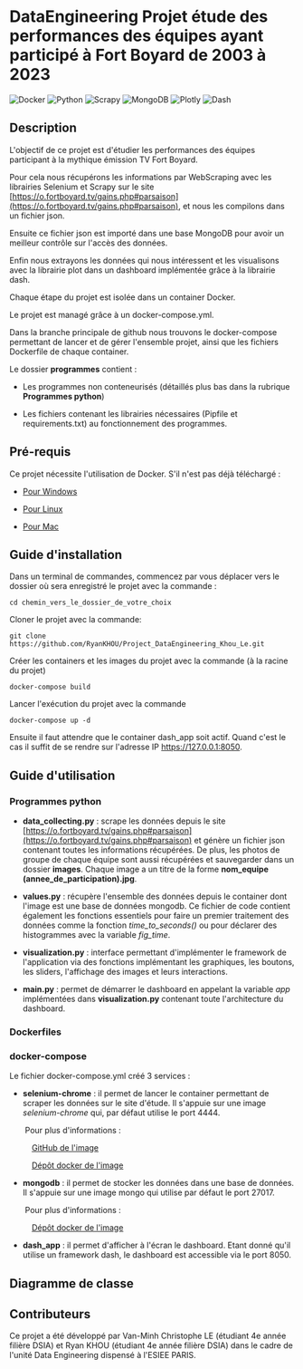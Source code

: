 # DataEngineering Projet étude des performances des équipes ayant participé à Fort Boyard de 2003 à 2023
![Docker](https://img.shields.io/badge/docker-%230db7ed.svg?style=for-the-badge&logo=docker&logoColor=white)
![Python](https://img.shields.io/badge/python-3670A0?style=for-the-badge&logo=python&logoColor=ffdd54)
![Scrapy](https://img.shields.io/badge/Scrapy-%2314D08C.svg?style=for-the-badge&logo=scrapy&logoColor=white)
![MongoDB](https://img.shields.io/badge/MongoDB-4EA94B?style=for-the-badge&logo=mongodb&logoColor=white)
![Plotly](https://img.shields.io/badge/Plotly-239120?style=for-the-badge&logo=plotly&logoColor=white)
![Dash](https://img.shields.io/badge/dash-008DE4?style=for-the-badge&logo=dash&logoColor=white)

## Description
L'objectif de ce projet est d'étudier les performances des équipes participant à la mythique émission TV Fort Boyard. 

Pour cela nous récupérons les informations par WebScraping avec les librairies Selenium et Scrapy sur le site [https://o.fortboyard.tv/gains.php#parsaison](https://o.fortboyard.tv/gains.php#parsaison), et nous les compilons dans un fichier json.  

Ensuite ce fichier json est importé dans une base MongoDB pour avoir un meilleur contrôle sur l'accès des données.

Enfin nous extrayons les données qui nous intéressent et les visualisons avec la librairie plot dans un dashboard implémentée grâce à la librairie dash.

Chaque étape du projet est isolée dans un container Docker.

Le projet est managé grâce à un docker-compose.yml.

Dans la branche principale de github nous trouvons le docker-compose permettant de lancer et de gérer l'ensemble projet, ainsi que les fichiers Dockerfile de chaque container.

Le dossier __programmes__ contient :

* Les programmes non conteneurisés (détaillés plus bas dans la rubrique **Programmes python**)

* Les fichiers contenant les librairies nécessaires (Pipfile et requirements.txt) au fonctionnement des programmes.

## Pré-requis
Ce projet nécessite l'utilisation de Docker. S'il n'est pas déjà téléchargé :

* [Pour Windows](https://docs.docker.com/desktop/install/windows-install/)

* [Pour Linux](https://docs.docker.com/desktop/install/linux-install/)

* [Pour Mac](https://docs.docker.com/desktop/install/mac-install/)


## Guide d'installation
Dans un terminal de commandes, commencez par vous déplacer vers le dossier où sera enregistré le projet avec la commande :

``
cd chemin_vers_le_dossier_de_votre_choix
``

Cloner le projet avec la commande:

``
git clone https://github.com/RyanKHOU/Project_DataEngineering_Khou_Le.git
``

Créer les containers et les images du projet avec la commande (à la racine du projet)

``
docker-compose build 
``

Lancer  l'exécution du projet avec la commande 

``
docker-compose up -d
``

Ensuite il faut attendre que le container dash_app soit actif. Quand c'est le cas il suffit de se rendre sur l'adresse IP https://127.0.0.1:8050.

## Guide d'utilisation

### Programmes python

* __data_collecting.py__ : scrape les données depuis le site [https://o.fortboyard.tv/gains.php#parsaison](https://o.fortboyard.tv/gains.php#parsaison) et génère un fichier json contenant toutes les informations récupérées. De plus, les photos de groupe de chaque équipe sont aussi récupérées et sauvegarder dans un dossier __images__. Chaque image a un titre de la forme **nom_equipe (annee_de_participation).jpg**.

* __values.py__ : récupère l'ensemble des données depuis le container dont l'image est une base de données mongodb. Ce fichier de code contient également les fonctions essentiels pour faire un premier traitement des données comme la fonction *time_to_seconds()* ou pour déclarer des histogrammes avec la variable *fig_time*.

* __visualization.py__ : interface permettant d'implémenter le framework de l'application via des fonctions implémentant les graphiques, les boutons, les sliders, l'affichage des images et leurs interactions.

* __main.py__ : permet de démarrer le dashboard en appelant la variable *app* implémentées dans **visualization.py** contenant toute l'architecture du dashboard.

### Dockerfiles

### docker-compose

Le fichier docker-compose.yml créé 3 services : 

- **selenium-chrome** : il permet de lancer le container permettant de scraper les données sur le site d'étude. Il s'appuie sur une image *selenium-chrome* qui, par défaut utilise le port 4444.

&nbsp;&nbsp;&nbsp;&nbsp;&nbsp;&nbsp;&nbsp;Pour plus d'informations :

&nbsp;&nbsp;&nbsp;&nbsp;&nbsp;&nbsp;&nbsp;&nbsp;&nbsp;&nbsp;[GitHub de l'image](https://github.com/SeleniumHQ/docker-selenium)

&nbsp;&nbsp;&nbsp;&nbsp;&nbsp;&nbsp;&nbsp;&nbsp;&nbsp;&nbsp;[Dépôt docker de l'image](https://hub.docker.com/r/selenium/standalone-chrome)


- **mongodb** : il permet de stocker les données dans une base de données. Il s'appuie sur une image mongo qui utilise par défaut le port 27017.

&nbsp;&nbsp;&nbsp;&nbsp;&nbsp;&nbsp;&nbsp;Pour plus d'informations :

&nbsp;&nbsp;&nbsp;&nbsp;&nbsp;&nbsp;&nbsp;&nbsp;&nbsp;&nbsp;[Dépôt docker de l'image](https://hub.docker.com/_/mongo)


- **dash_app** : il permet d'afficher à l'écran le dashboard. Etant donné qu'il utilise un framework dash, le dashboard est accessible via le port 8050.

## Diagramme de classe 

## Contributeurs

Ce projet a été développé par Van-Minh Christophe LE (étudiant 4e année filière DSIA) et Ryan KHOU (étudiant 4e année filière DSIA) dans le cadre de l'unité Data Engineering dispensé à l'ESIEE PARIS.
